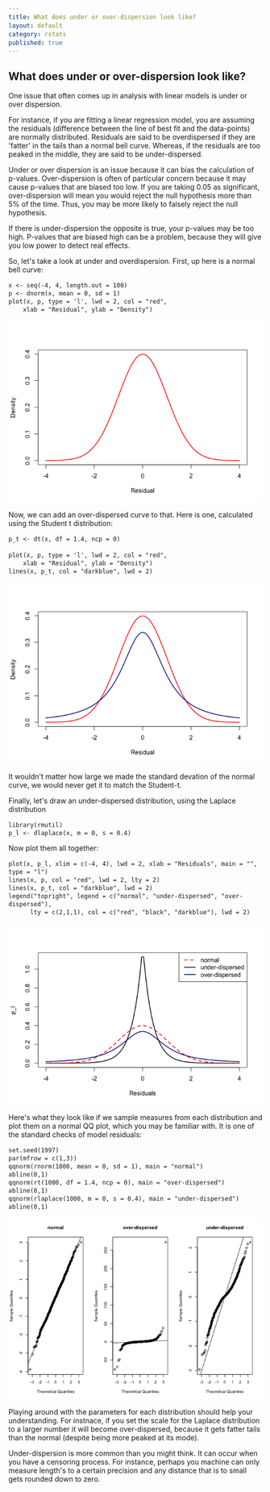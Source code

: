 ```yaml
---
title: What does under or over-dispersion look like?
layout: default
category: rstats
published: true
---
```


What does under or over-dispersion look like?
---------------------------------------------

One issue that often comes up in analysis with linear models is under or
over dispersion.

For instance, if you are fitting a linear regression model, you are
assuming the residuals (difference between the line of best fit and the
data-points) are normally distributed. Residuals are said to be
overdispersed if they are 'fatter' in the tails than a normal bell
curve. Whereas, if the residuals are too peaked in the middle, they are
said to be under-dispersed.

Under or over dispersion is an issue because it can bias the calculation
of p-values. Over-dispersion is often of particular concern because it
may cause p-values that are biased too low. If you are taking 0.05 as
significant, over-dispersion will mean you would reject the null
hypothesis more than 5% of the time. Thus, you may be more likely to
falsely reject the null hypothesis.

If there is under-dispersion the opposite is true, your p-values may be
too high. P-values that are biased high can be a problem, because they
will give you low power to detect real effects.

So, let's take a look at under and overdispersion. First, up here is a
normal bell curve:

    x <- seq(-4, 4, length.out = 100)
    p <- dnorm(x, mean = 0, sd = 1)
    plot(x, p, type = 'l', lwd = 2, col = "red",
        xlab = "Residual", ylab = "Density")

![](/images/what-is-underdispersed_files/norm-dist-1.png)

Now, we can add an over-dispersed curve to that. Here is one, calculated
using the Student t distribution:

    p_t <- dt(x, df = 1.4, ncp = 0)

    plot(x, p, type = 'l', lwd = 2, col = "red",
        xlab = "Residual", ylab = "Density")
    lines(x, p_t, col = "darkblue", lwd = 2)

![](/images/what-is-underdispersed_files/norm-t-dist-1.png)

It wouldn't matter how large we made the standard devation of the normal
curve, we would never get it to match the Student-t.

Finally, let's draw an under-dispersed distribution, using the Laplace
distribution

    library(rmutil)
    p_l <- dlaplace(x, m = 0, s = 0.4)

Now plot them all together:

    plot(x, p_l, xlim = c(-4, 4), lwd = 2, xlab = "Residuals", main = "", type = "l")
    lines(x, p, col = "red", lwd = 2, lty = 2)
    lines(x, p_t, col = "darkblue", lwd = 2)
    legend("topright", legend = c("normal", "under-dispersed", "over-dispersed"),
          lty = c(2,1,1), col = c("red", "black", "darkblue"), lwd = 2)

![](/images/what-is-underdispersed_files/norm-t-laplace-dist-1.png)

Here's what they look like if we sample measures from each distribution
and plot them on a normal QQ plot, which you may be familiar with. It is
one of the standard checks of model residuals:

    set.seed(1997)
    par(mfrow = c(1,3))
    qqnorm(rnorm(1000, mean = 0, sd = 1), main = "normal")
    abline(0,1)
    qqnorm(rt(1000, df = 1.4, ncp = 0), main = "over-dispersed")
    abline(0,1)
    qqnorm(rlaplace(1000, m = 0, s = 0.4), main = "under-dispersed")
    abline(0,1)

![](/images/what-is-underdispersed_files/qqplots-dispersion-1.png)

Playing around with the parameters for each distribution should help
your understanding. For instnace, if you set the scale for the Laplace
distribution to a larger number it will become over-dispersed, because
it gets fatter tails than the normal (despite being more peaked at its
mode).

Under-dispersion is more common than you might think. It can occur when
you have a censoring process. For instance, perhaps you machine can only
measure length's to a certain precision and any distance that is to
small gets rounded down to zero.
